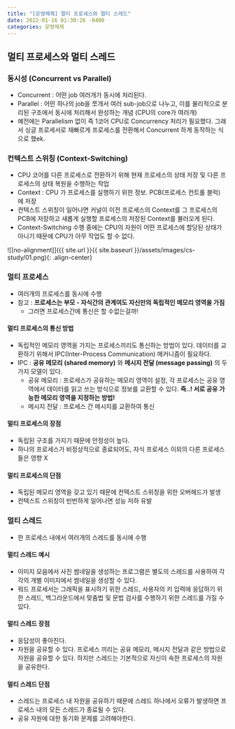 ```yaml
---
title: "[운영체제] 멀티 프로세스와 멀티 스레드"
date: 2022-01-16 01:30:28 -0400
categories: 운영체제
---
```



## 멀티 프로세스와 멀티 스레드


### 동시성 (Concurrent vs Parallel)

- Concurrent : 어떤 job 여러개가 동시에 처리된다.
- Parallel : 어떤 하나의 job을 쪼개서 여러 sub-job으로 나누고, 이를 물리적으로 분리된 구조에서 동시에 처리해서 완성하는 개념 (CPU의 core가 여러개)
- 예전에는 Parallelism 없이 즉 1코어 CPU로 Concurrency 처리가 필요했다. 그래서 싱글 프로세서로 재빠르게 프로세스를 전환해서 Concurrent 하게 동작하는 식으로 했ek.


### 컨텍스트 스위칭 (Context-Switching)

- CPU 코어를 다른 프로세스로 전환하기 위해 현재 프로세스의 상태 저장 및 다른 프로세스의 상태 복원을 수행하는 작업
- Context : CPU 가 프로세스를 실행하기 위한 정보. PCB(프로세스 컨트롤 블럭) 에 저장
- 컨텍스트 스위칭이 일어나면 커널이 이전 프로세스의 Context를 그 프로세스의 PCB에 저장하고 새롭게 실행할 프로세스의 저장된 Context를 불러오게 된다.
- Context-Switching 수행 중에는 CPU의 자원이 어떤 프로세스에 할당된 상태가 아니기 때문에 CPU가 아무 작업도 할 수 없다.


![[no-alignment]]({{ site.url }}{{ site.baseurl }}/assets/images/cs-study/01.png){: .align-center}


### 멀티 프로세스


- 여러개의 프로세스를 동시에 수행
- 참고 : **프로세스는 부모 - 자식간의 관계여도 자신만의 독립적인 메모리 영역을 가짐**
    - 그러면 프로세스간에 통신은 할 수없는걸까!

#### 멀티 프로세스의 통신 방법

- 독립적인 메모리 영역을 가지는 프로세스끼리도 통신하는 방법이 있다. 데이터를 교환하기 위해서 IPC(Inter-Process Communication) 메커니즘이 필요하다.
- IPC : **공유 메모리 (shared memory)** 와 **메시지 전달 (message passing)** 의 두가지 모델이 있다.
    - 공유 메모리 : 프로세스가 공유하는 메모리 영역이 설정, 각 프로세스는 공유 영역에서 데이터를 읽고 쓰는 방식으로 정보를 교환할 수 있다. **즉..! 서로 공유 가능한 메모리 영역을 지정하는 방법!**
    - 메시지 전달 : 프로세스 간 메시지를 교환하여 통신

#### 멀티 프로세스의 장점

- 독립된 구조를 가지기 때문에 안정성이 높다.
- 하나의 프로세스가 비정상적으로 종료되어도, 자식 프로세스 이외의 다른 프로세스들은 영향 X


#### 멀티 프로세스의 단점

- 독립된 메모리 영역을 갖고 있기 때문에 컨텍스트 스위칭을 위한 오버헤드가 발생
- 컨텍스트 스위칭이 빈번하게 일어나면 성능 저하 유발



### 멀티 스레드

- 한 프로세스 내에서 여러개의 스레드를 동시에 수행


#### 멀티 스레드 예시

- 이미지 모음에서 사진 썸네일을 생성하는 프로그램은 별도의 스레드를 사용하여 각각의 개별 이미지에서 썸네일을 생성할 수 있다.
- 워드 프로세서는 그래픽을 표시하기 위한 스레드, 사용자의 키 입력에 응답하기 위한 스레드, 백그라운드에서 맞춤법 및 문법 검사를 수행하기 위한 스레드를 가질 수 있다.


#### 멀티 스레드 장점

- 응답성이 좋아진다. 
- 자원을 공유할 수 있다. 프로세스 끼리는 공유 메모리, 메시지 전달과 같은 방법으로 자원을 공유할 수 있다. 하지만 스레드는 기본적으로 자신이 속한 프로세스의 자원을 공유한다.

#### 멀티 스레드 단점

- 스레드는 프로세스 내 자원을 공유하기 때문에 스레드 하나에서 오류가 발생하면 프로세스 내의 모든 스레드가 종료될 수 있다.
- 공유 자원에 대한 동기화 문제를 고려해야한다.




